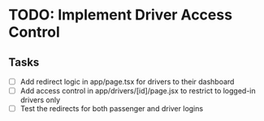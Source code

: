 # TODO: Implement Driver Access Control

## Tasks
- [ ] Add redirect logic in app/page.tsx for drivers to their dashboard
- [ ] Add access control in app/drivers/[id]/page.jsx to restrict to logged-in drivers only
- [ ] Test the redirects for both passenger and driver logins

